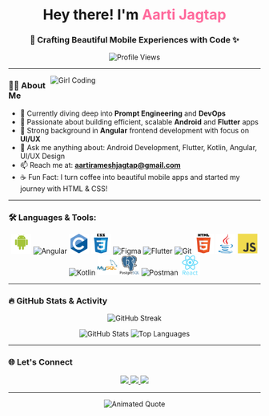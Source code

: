 <h1 align="center">
  Hey there! I'm <span style="color:#ff6b9d;">Aarti Jagtap</span>
</h1>
<h3 align="center">📱 Crafting Beautiful Mobile Experiences with Code ✨</h3>
<p align="center">
  <img src="https://komarev.com/ghpvc/?username=aarti4744&label=Profile%20views&color=0e75b6&style=flat" alt="Profile Views"/>
</p>

---

<img align="right" alt="Girl Coding" width="420" src="https://media.giphy.com/media/L1R1tvI9svkIWwpVYr/giphy.gif" />

### 👩‍💻 About Me

- 🌱 Currently diving deep into **Prompt Engineering** and **DevOps**
- 📱 Passionate about building efficient, scalable **Android** and **Flutter** apps
- 🎨 Strong background in **Angular** frontend development with focus on **UI/UX**
- 💬 Ask me anything about:
  Android Development, Flutter, Kotlin, Angular, UI/UX Design
- 📫 Reach me at: **aartirameshjagtap@gmail.com**
- ☕ Fun Fact: I turn coffee into beautiful mobile apps and started my journey with HTML & CSS!

---

### 🛠️ Languages & Tools:

<p align="center">
  <img src="https://raw.githubusercontent.com/devicons/devicon/master/icons/android/android-original-wordmark.svg" alt="Android" width="40" height="40" />
  <img src="https://angular.io/assets/images/logos/angular/angular.svg" alt="Angular" width="40" height="40" />
  <img src="https://raw.githubusercontent.com/devicons/devicon/master/icons/c/c-original.svg" alt="C" width="40" height="40" />
  <img src="https://raw.githubusercontent.com/devicons/devicon/master/icons/css3/css3-original-wordmark.svg" alt="CSS3" width="40" height="40" />
  <img src="https://www.vectorlogo.zone/logos/figma/figma-icon.svg" alt="Figma" width="40" height="40" />
  <img src="https://www.vectorlogo.zone/logos/flutterio/flutterio-icon.svg" alt="Flutter" width="40" height="40" />
  <img src="https://git-scm.com/images/logos/downloads/Git-Icon-1788C.png" alt="Git" width="40" height="40" />
  <img src="https://raw.githubusercontent.com/devicons/devicon/master/icons/html5/html5-original-wordmark.svg" alt="HTML5" width="40" height="40" />
  <img src="https://raw.githubusercontent.com/devicons/devicon/master/icons/java/java-original.svg" alt="Java" width="40" height="40" />
  <img src="https://raw.githubusercontent.com/devicons/devicon/master/icons/javascript/javascript-original.svg" alt="JavaScript" width="40" height="40" />
  <img src="https://www.vectorlogo.zone/logos/kotlinlang/kotlinlang-icon.svg" alt="Kotlin" width="40" height="40" />
  <img src="https://raw.githubusercontent.com/devicons/devicon/master/icons/mysql/mysql-original-wordmark.svg" alt="MySQL" width="40" height="40" />
  <img src="https://raw.githubusercontent.com/devicons/devicon/master/icons/postgresql/postgresql-original-wordmark.svg" alt="PostgreSQL" width="40" height="40" />
  <img src="https://www.vectorlogo.zone/logos/getpostman/getpostman-icon.svg" alt="Postman" width="40" height="40" />
  <img src="https://raw.githubusercontent.com/devicons/devicon/master/icons/react/react-original-wordmark.svg" alt="React" width="40" height="40" />
</p>

---

### 🔥 GitHub Stats & Activity

<p align="center">
  <img src="https://github-readme-streak-stats.herokuapp.com?user=aarti4744&theme=tokyonight_duo&hide_border=true&date_format=M%20j%5B%2C%20Y%5D" alt="GitHub Streak" />
</p>

<p align="center">
  <img src="https://github-readme-stats.vercel.app/api?username=aarti4744&show_icons=true&theme=tokyonight&hide_border=true" alt="GitHub Stats" />
  <img src="https://github-readme-stats.vercel.app/api/top-langs/?username=aarti4744&layout=compact&theme=tokyonight&hide_border=true" alt="Top Languages" />
</p>

---

### 🌐 Let's Connect

<p align="center">
  <a href="mailto:aartirameshjagtap@gmail.com" target="_blank">
    <img src="https://img.shields.io/badge/Gmail-D14836?style=for-the-badge&logo=gmail&logoColor=white"/>
  </a>
  <a href="https://www.linkedin.com/in/aarti-jagtap-a0133b28b?trk=public_profile_samename-profile" target="_blank">
    <img src="https://img.shields.io/badge/LinkedIn-0077B5?style=for-the-badge&logo=linkedin&logoColor=white"/>
  </a>
  <a href="https://github.com/aarti4744" target="_blank">
    <img src="https://img.shields.io/badge/GitHub-100000?style=for-the-badge&logo=github&logoColor=white"/>
  </a>
</p>

---

<p align="center">
  <img src="https://readme-typing-svg.demolab.com?font=Fira+Code&size=24&duration=4000&pause=1000&center=true&vCenter=true&multiline=true&width=700&height=100&lines=Android+Developer+%7C+Flutter+Enthusiast;UI%2FUX+Designer+%7C+Open+Source+Contributor;Learning+Never+Stops!;Building+the+Future%2C+One+App+at+a+Time+%F0%9F%9A%80" alt="Animated Quote" />
</p>
